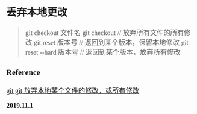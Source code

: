 <font size=4 face='楷体'>

## 丢弃本地更改

> git checkout 文件名
> git checkout // 放弃所有文件的所有修改
> git reset 版本号 // 返回到某个版本，保留本地修改
> git reset --hard 版本号 // 返回到某个版本，放弃所有修改

### Reference

[git git 放弃本地某个文件的修改，或所有修改](https://www.jianshu.com/p/87554b731057)

**2019.11.1**
